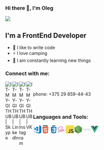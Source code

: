 ### Hi there 👋, I'm Oleg

![](https://komarev.com/ghpvc/?username=IT-MY-GITHUB)

## I'm a FrontEnd Developer
- 💪 I like to write code
- ⚡ I love camping
- 🥅 I am constantly learning new things

### Connect with me:

[<img align="left" alt="IT-MY-GITHUB | Skype" width="22px" src="https://cdn.jsdelivr.net/npm/simple-icons@3.13.0/icons/skype.svg" />][skype]
[<img align="left" alt="IT-MY-GITHUB | LinkedIn" width="22px" src="https://cdn.jsdelivr.net/npm/simple-icons@v3/icons/linkedin.svg" />][linkedin]
[<img align="left" alt="IT-MY-GITHUB | Instagram" width="22px" src="https://cdn.jsdelivr.net/npm/simple-icons@v3/icons/instagram.svg" />][instagram]
[<img align="left" alt="IT-MY-GITHUB | VK" width="22px" src="https://cdn.jsdelivr.net/npm/simple-icons@v3/icons/vk.svg" />][vk]
<br />

phone: +375 29 859-44-43

<br />

### Languages and Tools:

<img align="left" alt="Visual Studio Code" width="26px" src="https://raw.githubusercontent.com/github/explore/80688e429a7d4ef2fca1e82350fe8e3517d3494d/topics/visual-studio-code/visual-studio-code.png" />
<img align="left" alt="HTML5" width="26px" src="https://raw.githubusercontent.com/github/explore/80688e429a7d4ef2fca1e82350fe8e3517d3494d/topics/html/html.png" />
<img align="left" alt="CSS3" width="26px" src="https://raw.githubusercontent.com/github/explore/80688e429a7d4ef2fca1e82350fe8e3517d3494d/topics/css/css.png" />
<img align="left" alt="Sass" width="26px" src="https://raw.githubusercontent.com/github/explore/80688e429a7d4ef2fca1e82350fe8e3517d3494d/topics/sass/sass.png" />
<img align="left" alt="JavaScript" width="26px" src="https://raw.githubusercontent.com/github/explore/80688e429a7d4ef2fca1e82350fe8e3517d3494d/topics/javascript/javascript.png" />
<img align="left" alt="Node.js" width="26px" src="https://raw.githubusercontent.com/github/explore/80688e429a7d4ef2fca1e82350fe8e3517d3494d/topics/nodejs/nodejs.png" />
<img align="left" alt="Express.js" width="26px" src="https://raw.githubusercontent.com/github/explore/80688e429a7d4ef2fca1e82350fe8e3517d3494d/topics/express/express.png" />
<img align="left" alt="Vue.js" width="26px" src="https://raw.githubusercontent.com/github/explore/80688e429a7d4ef2fca1e82350fe8e3517d3494d/topics/vue/vue.png" />

<br />
<br />

[linkedin]: https://www.linkedin.com/in/oleg-kolpakov-61a0001a2/
[instagram]: https://www.instagram.com/web.dev.noob/
[vk]: https://vk.com/stivem
[skype]: https://join.skype.com/invite/L9RtNy0kfKop
<br />



<!---
IT-MY-GITHUB/IT-MY-GITHUB is a ✨ special ✨ repository because its `README.md` (this file) appears on your GitHub profile.
You can click the Preview link to take a look at your changes.
--->
